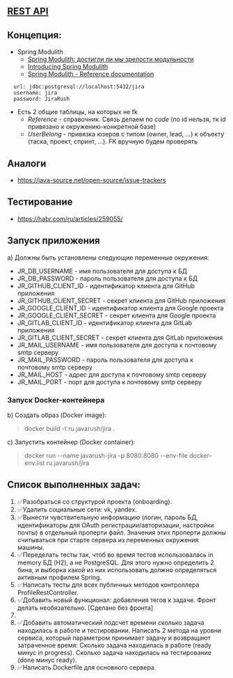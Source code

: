 ## [REST API](http://localhost:8080/doc)

## Концепция:
- Spring Modulith
  - [Spring Modulith: достигли ли мы зрелости модульности](https://habr.com/ru/post/701984/)
  - [Introducing Spring Modulith](https://spring.io/blog/2022/10/21/introducing-spring-modulith)
  - [Spring Modulith - Reference documentation](https://docs.spring.io/spring-modulith/docs/current-SNAPSHOT/reference/html/)

```
  url: jdbc:postgresql://localhost:5432/jira
  username: jira
  password: JiraRush
```
- Есть 2 общие таблицы, на которых не fk
  - _Reference_ - справочник. Связь делаем по _code_ (по id нельзя, тк id привязано к окружению-конкретной базе)
  - _UserBelong_ - привязка юзеров с типом (owner, lead, ...) к объекту (таска, проект, спринт, ...). FK вручную будем проверять

## Аналоги
- https://java-source.net/open-source/issue-trackers

## Тестирование
- https://habr.com/ru/articles/259055/

## Запуск приложения
a) Должны быть установлены следующие переменные окружения:
- JR_DB_USERNAME - имя пользователя для доступа к БД
- JR_DB_PASSWORD - пароль пользователя для доступа к БД
- JR_GITHUB_CLIENT_ID - идентификатор клиента для GitHub приложения
- JR_GITHUB_CLIENT_SECRET - секрет клиента для GitHub приложения
- JR_GOOGLE_CLIENT_ID - идентификатор клиента для Google проекта
- JR_GOOGLE_CLIENT_SECRET - секрет клиента для Google проекта
- JR_GITLAB_CLIENT_ID - идентификатор клиента для GitLab приложения
- JR_GITLAB_CLIENT_SECRET - секрет клиента для GitLab приложения
- JR_MAIL_USERNAME - имя пользователя для доступа к почтовому smtp серверу
- JR_MAIL_PASSWORD - пароль пользователя для доступа к почтовому smtp серверу
- JR_MAIL_HOST - адрес для доступа к почтовому smtp серверу
- JR_MAIL_PORT - порт для доступа к почтовому smtp серверу

### Запуск Docker-контейнера
b) Создать образ (Docker image):
>docker build -t ru.javarush/jira .

c) Запустить контейнер (Docker container):
>docker run --name javarush-jira -p 8080:8080 --env-file docker-env.list ru.javarush/jira

## Список выполненных задач:
1. ✅Разобраться со структурой проекта (onboarding).
2. ✅Удалить социальные сети: vk, yandex.
3. ✅Вынести чувствительную информацию (логин, пароль БД, идентификаторы для OAuth регистрации/авторизации, настройки почты) в отдельный проперти файл. Значения этих проперти должны считываться при старте сервера из переменных окружения машины.
4. ✅Переделать тесты так, чтоб во время тестов использовалась in memory БД (H2), а не PostgreSQL. Для этого нужно определить 2 бина, и выборка какой из них использовать должно определяться активным профилем Spring.
5. ✅Написать тесты для всех публичных методов контроллера ProfileRestController.
6. ✅Добавить новый функционал: добавления тегов к задаче. Фронт делать необязательно. [Сделано без фронта]
7. 
8. ✅Добавить автоматический подсчет времени сколько задача находилась в работе и тестировании. Написать 2 метода на уровни сервиса, который параметром принимает задачу и возвращают затраченное время: Сколько задача находилась в работе (ready минус in progress). Сколько задача находилась на тестирование (done минус ready).
9. ✅Написать Dockerfile для основного сервера.